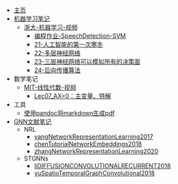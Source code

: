 <!-- _sidebar.md -->

* [主页](README.md)
* [机器学习笔记](Notes-机器学习/README.md)
	* [浙大-机器学习-视频](Notes-机器学习/浙大-机器学习-视频/README.md)
		* [编程作业-SpeechDetection-SVM](Notes-机器学习/浙大-机器学习-视频/编程作业-SpeechDetection-SVM.md)
		* [21-人工智能的第一次寒冬](Notes-机器学习/浙大-机器学习-视频/21-人工智能的第一次寒冬.md)
		* [22-多层神经网络](Notes-机器学习/浙大-机器学习-视频/22-多层神经网络.md)
		* [23-三层神经网络可以模拟所有的决策面](Notes-机器学习/浙大-机器学习-视频/23-三层神经网络可以模拟所有的决策面.md)
		* [24-后向传播算法](Notes-机器学习/浙大-机器学习-视频/24-后向传播算法.md)
* 数学笔记
	* [MIT-线性代数-视频](Notes-数学/MIT-线性代数-视频/README.md)
		* [Lec07_AX=0：主变量、特解](Notes-数学/MIT-线性代数-视频/Lec07_AX=0：主变量、特解.md)
* 工具
	* [使用pandoc将markdown生成pdf](工具/pandoc/生成pdf文件.md)
* [GNN文献笔记](Notes-GNN/README.md)
	* NRL
		* [yangNetworkRepresentationLearning2017](Notes-GNN/NRL/yangNetworkRepresentationLearning2017.md)
		* [chenTutorialNetworkEmbeddings2018](Notes-GNN/NRL/chenTutorialNetworkEmbeddings2018.md)
		* [zhangNetworkRepresentationLearning2020](Notes-GNN/NRL/zhangNetworkRepresentationLearning2020.md)
	* STGNNs
		* [liDIFFUSIONCONVOLUTIONALRECURRENT2018](Notes-GNN/STGNNs/liDIFFUSIONCONVOLUTIONALRECURRENT2018.md)
		* [yuSpatioTemporalGraphConvolutional2018](Notes-GNN/STGNNs/yuSpatioTemporalGraphConvolutional2018.md)
